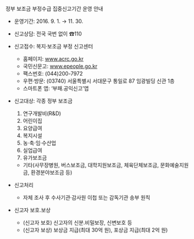 정부 보조금 부정수급 집중신고기간 운영 안내
- 운영기간: 2016. 9. 1. → 11. 30.
- 신고상담: 전국 국번 없이 ☎110
- 신고접수: 복지‧보조금 부정 신고센터
  - 홈페이지: www.acrc.go.kr
  - 국민신문고: www.epeople.go.kr
  - 팩스번호: (044)200-7972
  - 우편·방문: (03740) 서울특별시 서대문구 통일로 87 임광빌딩 신관 1층
  - 스마트폰 앱: ‘부패․공익신고’앱
- 신고대상: 각종 정부 보조금
  1. 연구개발비(R&D)
  2. 어린이집
  3. 요양급여
  4. 복지시설
  5. 농‧축‧임‧수산업
  6. 실업급여
  7. 유가보조금
  - 기타(사무장병원, 버스보조금, 대학지원보조금, 체육단체보조금, 문화예술지원금, 환경분야보조금 등)

- 신고처리
  - 자체 조사 후 수사기관·감사원 이첩 또는 감독기관 송부 원칙
- 신고자 보호․보상
  - (신고자 보호) 신고자의 신분․비밀보장, 신변보호 등
  - (신고자 보상) 보상금 지급(최대 30억 원), 포상금 지급(최대 2억 원)